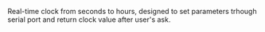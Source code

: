 Real-time clock from seconds to hours, designed to set parameters trhough
serial port and return clock value after user's ask.
